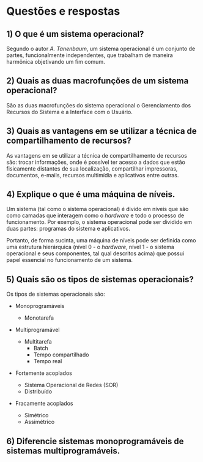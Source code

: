 # Questões e respostas

## 1) O que é um sistema operacional?

Segundo o autor *A. Tanenbaum*, um sistema operacional é um conjunto de partes, funcionalmente independentes, que trabalham de maneira harmônica objetivando um fim comum.

## 2) Quais as duas macrofunções de um sistema operacional?

São as duas macrofunções do sistema operacional o Gerenciamento dos Recursos do Sistema e a Interface com o Usuário.

## 3) Quais as vantagens em se utilizar a técnica de compartilhamento de recursos?

As vantagens em se utilizar a técnica de compartilhamento de recursos são: trocar informações, onde é possível ter acesso a dados que estão fisicamente distantes de sua localização, compartilhar impressoras, documentos, e-mails, recursos multimídia e aplicativos entre outras.

## 4) Explique o que é uma máquina de níveis.

Um sistema (tal como o sistema operacional) é divido em níveis que são como camadas que interagem como o *hardware* e todo o processo de funcionamento. Por exemplo, o sistema operacional pode ser dividido em duas partes: programas do sistema e aplicativos.

Portanto, de forma sucinta, uma máquina de níveis pode ser definida como uma estrutura hierárquica (nível 0 - o *hardware*, nível 1 - o sistema operacional e seus componentes, tal qual descritos acima) que possui papel essencial no funcionamento de um sistema.

## 5) Quais são os tipos de sistemas operacionais?

Os tipos de sistemas operacionais são:

* Monoprogramáveis
  - Monotarefa

* Multiprogramável
  - Multitarefa
    * Batch
    * Tempo compartilhado
    * Tempo real

* Fortemente acoplados
  - Sistema Operacional de Redes (SOR)
  - Distribuído

* Fracamente acoplados
  - Simétrico
  - Assimétrico

## 6) Diferencie sistemas monoprogramáveis de sistemas multiprogramáveis.

